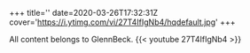 +++
title=''
date=2020-03-26T17:32:31Z
cover='https://i.ytimg.com/vi/27T4IfIgNb4/hqdefault.jpg'
+++

All content belongs to GlennBeck.
{{< youtube 27T4IfIgNb4 >}}
